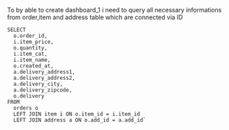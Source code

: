  To by able to create dashboard_1 i need to query all necessary informations 
 from order,item and address table which are connected via ID
```
SELECT
  o.order_id,
  i.item_price,
  o.quantity,
  i.item_cat,
  i.item_name,
  o.created_at,
  a.delivery_address1,
  a.delivery_address2,
  a.delivery_city,
  a.delivery_zipcode,
  o.delivery 
FROM
  orders o
  LEFT JOIN item i ON o.item_id = i.item_id
  LEFT JOIN address a ON o.add_id = a.add_id`

```
